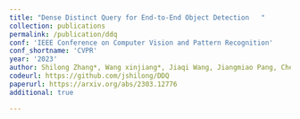 ```yaml
---
title: "Dense Distinct Query for End-to-End Object Detection   "
collection: publications
permalink: /publication/ddq
conf: 'IEEE Conference on Computer Vision and Pattern Recognition'
conf_shortname: 'CVPR'
year: '2023'
author: Shilong Zhang*, Wang xinjiang*, Jiaqi Wang, Jiangmiao Pang, Chengqi Lyu, <strong>Wenwei Zhang</strong>, Ping Luo, Kai Chen
codeurl: https://github.com/jshilong/DDQ
paperurl: https://arxiv.org/abs/2303.12776
additional: true

---
```

